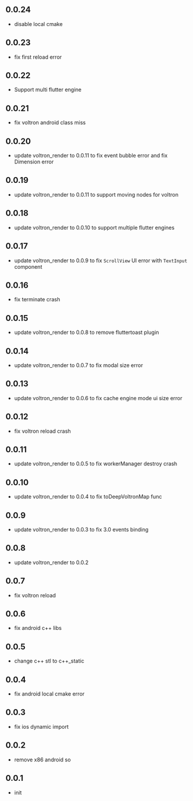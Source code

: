 ## 0.0.24

- disable local cmake 

## 0.0.23

- fix first reload error

## 0.0.22

- Support multi flutter engine

## 0.0.21

- fix voltron android class miss

## 0.0.20

- update voltron_render to 0.0.11 to fix event bubble error and fix Dimension error

## 0.0.19

- update voltron_render to 0.0.11 to support moving nodes for voltron

## 0.0.18

- update voltron_render to 0.0.10 to support multiple flutter engines

## 0.0.17

- update voltron_render to 0.0.9 to fix `ScrollView` UI error with `TextInput` component

## 0.0.16

- fix terminate crash

## 0.0.15

- update voltron_render to 0.0.8 to remove fluttertoast plugin

## 0.0.14

- update voltron_render to 0.0.7 to fix modal size error

## 0.0.13

- update voltron_render to 0.0.6 to fix cache engine mode ui size error

## 0.0.12

- fix voltron reload crash

## 0.0.11

- update voltron_render to 0.0.5 to fix workerManager destroy crash

## 0.0.10

- update voltron_render to 0.0.4 to fix toDeepVoltronMap func

## 0.0.9

- update voltron_render to 0.0.3 to fix 3.0 events binding

## 0.0.8

- update voltron_render to 0.0.2

## 0.0.7

- fix voltron reload

## 0.0.6

- fix android c++ libs

## 0.0.5

- change c++ stl to c++_static

## 0.0.4

- fix android local cmake error

## 0.0.3

- fix ios dynamic import

## 0.0.2

- remove x86 android so

## 0.0.1

- init

